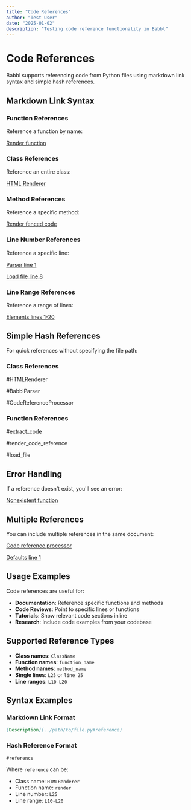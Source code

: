 ```yaml
---
title: "Code References"
author: "Test User"
date: "2025-01-02"
description: "Testing code reference functionality in Babbl"
---
```


# Code References

Babbl supports referencing code from Python files using markdown link syntax and simple hash references.

## Markdown Link Syntax

### Function References

Reference a function by name:

[Render function](../babbl/cli.py#render)

### Class References

Reference an entire class:

[HTML Renderer](../babbl/renderer.py#HTMLRenderer)

### Method References

Reference a specific method:

[Render fenced code](../babbl/renderer.py#render_fenced_code)

### Line Number References

Reference a specific line:

[Parser line 1](../babbl/parser.py#L1)

[Load file line 8](../babbl/load.py#L8)

### Line Range References

Reference a range of lines:

[Elements lines 1-20](../babbl/elements.py#L1-L20)

## Simple Hash References

For quick references without specifying the file path:

### Class References

#HTMLRenderer

#BabblParser

#CodeReferenceProcessor

### Function References

#extract_code

#render_code_reference

#load_file

## Error Handling

If a reference doesn't exist, you'll see an error:

[Nonexistent function](../babbl/cli.py#nonexistent_function)

## Multiple References

You can include multiple references in the same document:

[Code reference processor](../babbl/code_ref.py#CodeReferenceProcessor)

[Defaults line 1](../babbl/defaults.py#L1)

## Usage Examples

Code references are useful for:

- **Documentation**: Reference specific functions and methods
- **Code Reviews**: Point to specific lines or functions  
- **Tutorials**: Show relevant code sections inline
- **Research**: Include code examples from your codebase

## Supported Reference Types

- **Class names**: `ClassName`
- **Function names**: `function_name`
- **Method names**: `method_name`
- **Single lines**: `L25` or `line 25`
- **Line ranges**: `L10-L20`

## Syntax Examples

### Markdown Link Format
```markdown
[Description](../path/to/file.py#reference)
```

### Hash Reference Format
```markdown
#reference
```

Where `reference` can be:
- Class name: `HTMLRenderer`
- Function name: `render`
- Line number: `L25`
- Line range: `L10-L20`